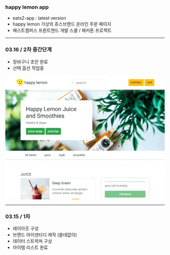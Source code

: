 ### happy lemon app

- eats2-app : latest version
- happy lemon 가상의 쥬스브랜드 온라인 주문 페이지
- 패스트캠퍼스 프론트앤드 개발 스쿨 / 해커톤 프로젝트 

---
### 03.16 / 2차 중간단계 

- 장바구니 초안 완료
- 선택 옵션 작업중

![alt text](./img/screenshot-mini.gif)

---
### 03.15 / 1차

- 레이아웃 구성
- 브랜드 아이덴티디 제작 (쓸데없이)
- 데이터 스트럭쳐 구상
- 아이템 리스트 완료

